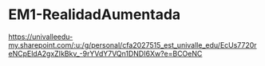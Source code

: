 # EM1-RealidadAumentada

https://univalleedu-my.sharepoint.com/:u:/g/personal/cfa2027515_est_univalle_edu/EcUs7720reNCpEldA2gxZIkBkv_-9rYVdY7VQn1DNDI6Xw?e=BCOeNC
